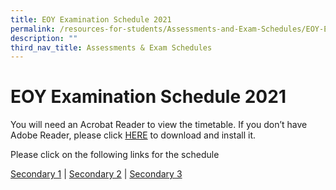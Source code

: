 ```yaml
---
title: EOY Examination Schedule 2021
permalink: /resources-for-students/Assessments-and-Exam-Schedules/EOY-Examination-Schedule-2021/permalink
description: ""
third_nav_title: Assessments & Exam Schedules
---
```

EOY Examination Schedule 2021
=============================

You will need an Acrobat Reader to view the timetable. If you don’t have Adobe Reader, please click [HERE](http://get.adobe.com/uk/reader/) to download and install it.

Please click on the following links for the schedule

[Secondary 1](/files/EOY-Examinations-Schedule-2021_15092021_Sec-1.pdf) | [Secondary 2](/files/EOY-Examinations-Schedule-2021_15092021_Sec-2.pdf) | [Secondary 3](/files/EOY-Examinations-Schedule-2021_15092021_Sec-3.pdf)